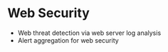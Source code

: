 # Web Security

* Web threat detection via web server log analysis
* Alert aggregation for web security
